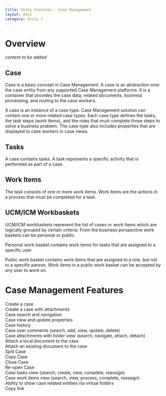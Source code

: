 ```yaml
---
title: Unity Features - Case Management
layout: docs
category: Unity 7
---
```

# Overview

*content to be added*

## Case 

Case is a basic concept in Case Management. 
A case is an abstraction over the case entity from any supported Case Management platforms. 
It is a container that provides the case data, related documents, business processing, and routing to the case workers.  

A case is an instance of a case type. Case Management solution can contain one or more related case types. 
Each case type defines the tasks, the task steps (work items), and the roles that must complete those steps to solve a business problem. 
The case type also includes properties that are displayed to case workers in case views.

## Tasks

A case contains tasks. A task represents a specific activity that is performed as part of a case. 

## Work Items

The task consists of one or more work items. 
Work items are the actions in a process that must be completed for a task.

## UCM/ICM Workbaskets

UCM/ICM workbaskets represent the list of cases or work items which are logically grouped by
certain criteria. From the business perspective work baskets can be personal or public.

Personal work basket contains work items for tasks that are assigned to a specific user. 

Public work basket contains work items that are assigned to a role, but not to a specific
person. Work items in a public work basket can be accepted by any user to work on.

# Case Management Features

Create a case  
Create a case with attachments   
Case search and navigation  
Case view and update properties   
Case history  
Case user comments (search, add, view, update, delete)   
Case attachments with folder view (search, navigate, attach, detach)   
Attach a local document to the case  
Attach an existing document to the case   
Split Case  
Copy Case  
Close Case   
Re-open Case  
Case tasks view (search, create, view, complete, reassign)   
Case work items view (search, view, process, complete, reassign)   
Ability to show case related entities via virtual folders  
Copy link  
